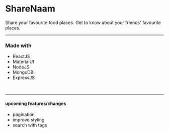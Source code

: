 # ShareNaam
Share your favourite food places.
Get to know about your friends' favourite places.

---
### Made with
- ReactJS
- MaterialUI
- NodeJS
- MongoDB
- ExpressJS

<br>

---
#### upcoming features/changes
- pagination
- improve styling
- search with tags
